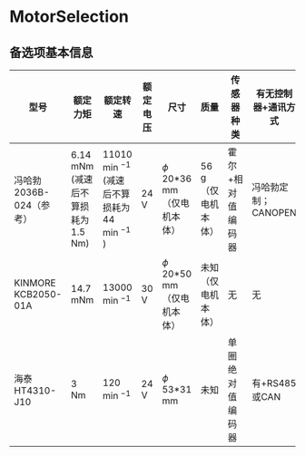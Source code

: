 # MotorSelection
## 备选项基本信息

|  型号   | 额定力矩 | 额定转速 | 额定电压  | 尺寸 | 质量 | 传感器种类 | 有无控制器+通讯方式 | 价格 | 备注 |
|  ----  | ----  | ---- |  ----  | ----  | ----  | ----  | ----  | ----  |----  | 
| 冯哈勃2036B-024（参考）  | 6.14 mNm (减速后不算损耗为1.5 Nm) | 11010 min $^{-1}$ (减速后不算损耗为44 min $^{-1}$ )  | 24 V | $\phi$ 20*36 mm（仅电机本体）   | 56 g（仅电机本体）| 霍尔+相对值编码器 | 冯哈勃定制；CANOPEN | 8,000 | [文档](https://github.com/bishopAL/MotorSelection/blob/main/documents/2036U系列电机参数.pdf) |
| KINMORE KCB2050-01A  | 14.7 mNm | 13000 min $^{-1}$  | 30 V | $\phi$ 20*50 mm（仅电机本体）   | 未知（仅电机本体）| 无 | 无 | 未知 |[文档](https://kinmore.com.cn/products/kcb2040-2050/)|
| 海泰HT4310-J10  | 3 Nm | 120 min $^{-1}$  | 24 V | $\phi$ 53*31 mm   | 未知 | 单圈绝对值编码器 | 有+RS485或CAN | 950 |[文档](https://item.taobao.com/item.htm?spm=a1z0k.7386009.0.d4919233.842737de4YzoLZ&id=675405031988&_u=t2dmg8j26111)|